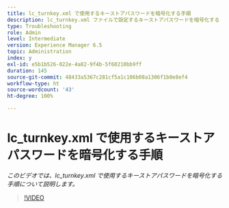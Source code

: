 ```yaml
---
title: lc_turnkey.xml で使用するキーストアパスワードを暗号化する手順
description: lc_turnkey.xml ファイルで設定するキーストアパスワードを暗号化する
type: Troubleshooting
role: Admin
level: Intermediate
version: Experience Manager 6.5
topic: Administration
index: y
exl-id: e5b1b526-022e-4a82-9f4b-5f60210bb9ff
duration: 145
source-git-commit: 48433a5367c281cf5a1c106b08a1306f1b0e8ef4
workflow-type: ht
source-wordcount: '43'
ht-degree: 100%

---
```


# lc_turnkey.xml で使用するキーストアパスワードを暗号化する手順

*このビデオでは、lc_turnkey.xml で使用するキーストアパスワードを暗号化する手順について説明します。*

>[!VIDEO](https://video.tv.adobe.com/v/3418087?quality=12&learn=on&captions=jpn)
